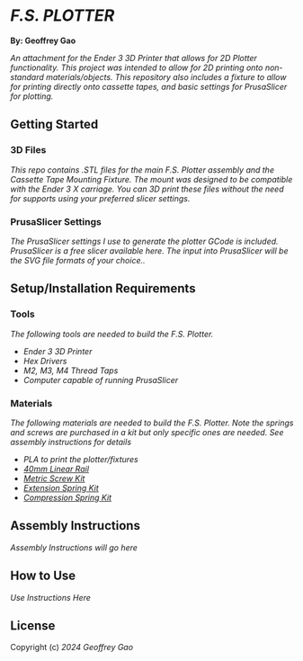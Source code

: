 # _F.S. PLOTTER_
**By: Geoffrey Gao**

_An attachment for the Ender 3 3D Printer that allows for 2D Plotter functionality. This project was intended to allow for 2D printing onto non-standard materials/objects. This repository also includes a fixture to allow for printing directly onto cassette tapes, and basic settings for PrusaSlicer for plotting._


## Getting Started

### 3D Files
_This repo contains .STL files for the main F.S. Plotter assembly and the Cassette Tape Mounting Fixture. The mount was designed to be compatible with the Ender 3 X carriage. You can 3D print these files without the need for supports using your preferred slicer settings._
### PrusaSlicer Settings
_The PrusaSlicer settings I use to generate the plotter GCode is included. PrusaSlicer is a free slicer available here. The input into PrusaSlicer will be the SVG file formats of your choice.._


## Setup/Installation Requirements
### Tools
_The following tools are needed to build the F.S. Plotter._
*  _Ender 3 3D Printer_
*  _Hex Drivers_
*  _M2, M3, M4 Thread Taps_
*  _Computer capable of running PrusaSlicer_

### Materials
_The following materials are needed to build the F.S. Plotter. Note the springs and screws are purchased in a kit but only specific ones are needed. See assembly instructions for details_
*  _PLA to print the plotter/fixtures_
*  _[40mm Linear Rail](https://www.aliexpress.us/item/2251832805844953.html?spm=a2g0o.order_list.order_list_main.5.454c180283Jvim&gatewayAdapt=glo2usa)_
* _[Metric Screw Kit](https://www.amazon.com/gp/product/B07K141VFD/ref=ppx_yo_dt_b_search_asin_title?ie=UTF8&psc=1)_
* _[Extension Spring Kit](https://www.amazon.com/dp/B0CFRF42LQ?psc=1&ref=ppx_yo2ov_dt_b_product_details)_
* _[Compression Spring Kit](https://www.amazon.com/Dianrui-Compression-Assortment-Mechanical-K-P-051-300/dp/B0BVTDP29W/ref=sr_1_1?dib=eyJ2IjoiMSJ9.oENvzNEO-WFAaDM5gwW5XARYotBUET6vC5KYUWX5-t2AzaaVu_9kmDe4dv1sqKpHo4ty6gVKh9PSDaPQ6a6FalDLMrhdeUUzLaSkXZtUO4JKRjMZNQTryWCaEWkOGMyxdTM6avatdjzTBRnKIEJOCyqHJuk1tU_i0R0pHoVnNHaUKih1k1vct712QprWotIrIkaRxe-RTSLSec3pYUGvbdH1mEMHFwfF0HeM-n8UW90.MJGj1d6DOn0h5zKlIwrh6RFbQRCkAim5IoaBg9l5MMc&dib_tag=se&keywords=Compression+Spring+Kit&qid=1708984110&sr=8-1)_


## Assembly Instructions
_Assembly Instructions will go here_
  
## How to Use
_Use Instructions Here_

## License
Copyright (c) _2024_  _Geoffrey Gao_
